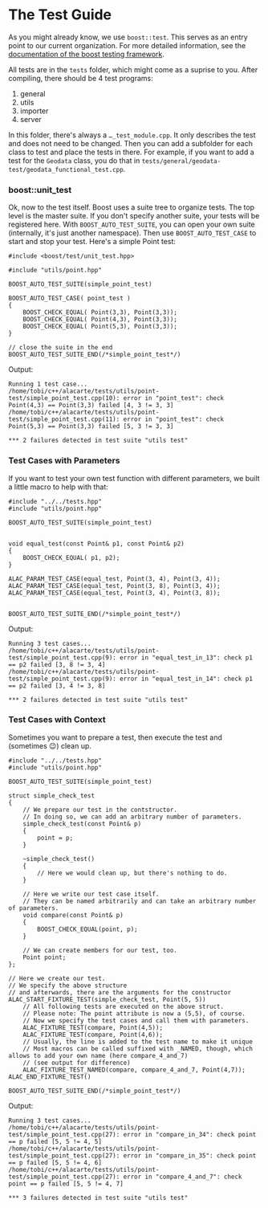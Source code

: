 The Test Guide
=============
As you might already know, we use `boost::test`. This serves as an entry point to our current organization.
For more detailed information, see the [documentation of the boost testing framework][].


All tests are in the `tests` folder, which might come as a suprise to you.
After compiling, there should be 4 test programs:

1. general
2. utils
3. importer
4. server

In this folder, there's always a `…_test_module.cpp`. It only describes the test and does not need to be changed.
Then you can add a subfolder for each class to test and place the tests in there.
For example, if you want to add a test for the `Geodata` class, you do that in
`tests/general/geodata-test/geodata_functional_test.cpp`.


### boost::unit_test ###
Ok, now to the test itself. Boost uses a suite tree to organize tests.
The top level is the master suite. If you don't specify another suite, your tests will be registered here.
With `BOOST_AUTO_TEST_SUITE`, you can open your own suite (internally, it's just another namespace).
Then use `BOOST_AUTO_TEST_CASE` to start and stop your test.
Here's a simple Point test:

~~~~~~~~~~~~~~~~~{.cpp}
#include <boost/test/unit_test.hpp>

#include "utils/point.hpp"

BOOST_AUTO_TEST_SUITE(simple_point_test)

BOOST_AUTO_TEST_CASE( point_test )
{
	BOOST_CHECK_EQUAL( Point(3,3), Point(3,3));
	BOOST_CHECK_EQUAL( Point(4,3), Point(3,3));
	BOOST_CHECK_EQUAL( Point(5,3), Point(3,3));
}

// close the suite in the end
BOOST_AUTO_TEST_SUITE_END(/*simple_point_test*/)

~~~~~~~~~~~~~~~~~

Output:

~~~~~~~~~~~~
Running 1 test case...
/home/tobi/c++/alacarte/tests/utils/point-test/simple_point_test.cpp(10): error in "point_test": check Point(4,3) == Point(3,3) failed [4, 3 != 3, 3]
/home/tobi/c++/alacarte/tests/utils/point-test/simple_point_test.cpp(11): error in "point_test": check Point(5,3) == Point(3,3) failed [5, 3 != 3, 3]

*** 2 failures detected in test suite "utils test"
~~~~~~~~~~~~

### Test Cases with Parameters ###

If you want to test your own test function with different parameters, we built a little macro to help with that:

~~~~~~~~~~~~~~~~~~{.cpp}
#include "../../tests.hpp"
#include "utils/point.hpp"

BOOST_AUTO_TEST_SUITE(simple_point_test)


void equal_test(const Point& p1, const Point& p2)
{
	BOOST_CHECK_EQUAL( p1, p2);
}

ALAC_PARAM_TEST_CASE(equal_test, Point(3, 4), Point(3, 4));
ALAC_PARAM_TEST_CASE(equal_test, Point(3, 8), Point(3, 4));
ALAC_PARAM_TEST_CASE(equal_test, Point(3, 4), Point(3, 8));


BOOST_AUTO_TEST_SUITE_END(/*simple_point_test*/)
~~~~~~~~~~~~~~~~~~

Output:

~~~~~~~~~~~~~~~~~~
Running 3 test cases...
/home/tobi/c++/alacarte/tests/utils/point-test/simple_point_test.cpp(9): error in "equal_test_in_13": check p1 == p2 failed [3, 8 != 3, 4]
/home/tobi/c++/alacarte/tests/utils/point-test/simple_point_test.cpp(9): error in "equal_test_in_14": check p1 == p2 failed [3, 4 != 3, 8]

*** 2 failures detected in test suite "utils test"
~~~~~~~~~~~~~~~~~~

### Test Cases with Context ###

Sometimes you want to prepare a test, then execute the test and (sometimes 😉) clean up.

~~~~~~~~~~~~~~~~~~~{.cpp}
#include "../../tests.hpp"
#include "utils/point.hpp"

BOOST_AUTO_TEST_SUITE(simple_point_test)

struct simple_check_test
{
	// We prepare our test in the contstructor.
	// In doing so, we can add an arbitrary number of parameters.
	simple_check_test(const Point& p)
	{
		point = p;
	}

	~simple_check_test()
	{
		// Here we would clean up, but there's nothing to do.
	}

	// Here we write our test case itself.
	// They can be named arbitrarily and can take an arbitrary number of parameters.
	void compare(const Point& p)
	{
		BOOST_CHECK_EQUAL(point, p);
	}

	// We can create members for our test, too.
	Point point;
};

// Here we create our test.
// We specify the above structure
// and afterwards, there are the arguments for the constructor
ALAC_START_FIXTURE_TEST(simple_check_test, Point(5, 5))
	// All following tests are executed on the above struct.
	// Please note: The point attribute is now a (5,5), of course.
	// Now we specify the test cases and call them with parameters.
	ALAC_FIXTURE_TEST(compare, Point(4,5));
	ALAC_FIXTURE_TEST(compare, Point(4,6));
	// Usually, the line is added to the test name to make it unique
	// Most macros can be called suffixed with _NAMED, though, which allows to add your own name (here compare_4_and_7)
	// (see output for difference)
	ALAC_FIXTURE_TEST_NAMED(compare, compare_4_and_7, Point(4,7));
ALAC_END_FIXTURE_TEST()

BOOST_AUTO_TEST_SUITE_END(/*simple_point_test*/)
~~~~~~~~~~~~~~~~~~~
Output:

~~~~~~~~~~~~~~~~~~~
Running 3 test cases...
/home/tobi/c++/alacarte/tests/utils/point-test/simple_point_test.cpp(27): error in "compare_in_34": check point == p failed [5, 5 != 4, 5]
/home/tobi/c++/alacarte/tests/utils/point-test/simple_point_test.cpp(27): error in "compare_in_35": check point == p failed [5, 5 != 4, 6]
/home/tobi/c++/alacarte/tests/utils/point-test/simple_point_test.cpp(27): error in "compare_4_and_7": check point == p failed [5, 5 != 4, 7]

*** 3 failures detected in test suite "utils test"
~~~~~~~~~~~~~~~~~~~

[documentation of the boost testing framework]: http://www.boost.org/doc/libs/1_55_0/libs/test/doc/html/index.html
